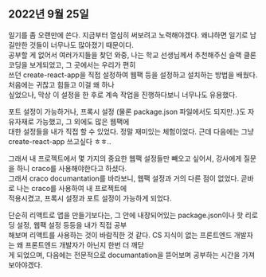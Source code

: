 ## **2022년 9월 25일**

일기를 좀 오랜만에 쓴다. 지금부터 열심히 써보려고 노력해야겠다. 왜냐하면 일기로 남길만한 것들이 너무나도 많아졌기 때문이다.  
공부할 게 없어서 여러가지들을 찾던 와중, 나는 학교 선생님께서 추천해주신 슬랙 클론코딩을 보게되었고, 그 곳에서는 우리가 편히  
쓰던 create-react-app을 직접 설정하여 웹팩 등을 설정하고 설치하는 방법을 배웠다. 처음에는 귀찮고 힘들고 이걸 왜 하나  
싶었으나, 막상 이 설정을 한 후로 계속 작업을 진행하다보니 너무나도 유용했다.  

포트 설정이 가능하거나, 프록시 설정 (물론 package.json 파일에서도 되지만..)도 자유자재로 가능했고, 그 외에도 많은 웹팩에  
대한 설정들을 내가 직접 할 수 있었다. 정말 재미있는 체험이었다. 근데 다음에는 그냥 create-react-app 쓰고싶다 ㅎㅎ..  

그래서 내 프로젝트에서 몇 가지의 중요한 웹팩 설정들만 빼오고 싶어서, 강사에게 질문을 하니 craco를 사용해야한다고 하셨다.  
그래서 craco documantation를 바라보니, 웹팩 설정과 거의 다른 점이 없었다. 곧바로 나는 craco를 사용하여 내 프로젝트에  
적용시켰고, 프록시 설정과 포트 설정이 가능하게 되었다.  

단순히 리액트로 앱을 만들기보다는, 그 안에 내장되어있는 package.json이나 핫 리로딩 설정, 웹팩 설정 등등을 내가 직접 공부  
해보며 리액트를 사용하는 것이 바람직한 것 같다. CS 지식이 없는 프론트엔드 개발자는 왜 프론트엔드 개발자가 아닌지 한번 더 깨닫  
게 되었으며, 다음에는 전문적으로 documantation을 뜯어보며 공부하는 시간을 가져보아야겠다.